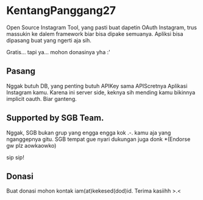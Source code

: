 # KentangPanggang27
Open Source Instagram Tool, yang pasti buat dapetin OAuth Instagram, trus massukin ke dalem framework biar bisa dipake semuanya. Apliksi bisa dipasang buat yang ngerti aja sih.

Gratis... tapi ya... mohon donasinya yha :'

## Pasang
Nggak butuh DB, yang penting butuh APIKey sama APIScretnya Aplikasi Instagram kamu.
Karena ini server side, keknya sih mending kamu bikinnya implicit oauth. Biar ganteng.

## Supported by SGB Team.
Nggak, SGB bukan grup yang engga engga kok .-. kamu aja yang nganggepnya gitu. SGB tempat gue nyari dukungan juga donk *(Endorse gw plz aowkaowko)

sip sip!

## Donasi
Buat donasi mohon kontak iam(at)kekesed(dod)id. Terima kasiihh >.<
